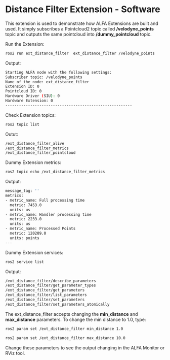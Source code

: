 # **Distance Filter Extension - Software**

This extension is used to demonstrate how ALFA Extensions are built and used. It simply subscribes a Pointcloud2 topic called <b>/velodyne_points</b>  topic and outputs the same pointcloud into <b>/dummy_pointcloud</b> topic.

Run the Extension:
```sh
ros2 run ext_distance_filter  ext_distance_filter /velodyne_points
```
Output:
```sh
Starting ALFA node with the following settings:
Subscriber topic: /velodyne_points
Name of the node: ext_distance_filter
Extension ID: 0
Pointcloud ID: 0
Hardware Driver (SIU): 0
Hardware Extension: 0
--------------------------------------------------------
```

Check Extension topics:

```sh
ros2 topic list
```

Outut:
```sh
/ext_distance_filter_alive
/ext_distance_filter_metrics
/ext_distance_filter_pointcloud
```

Dummy Extension metrics:
```sh
ros2 topic echo /ext_distance_filter_metrics 
```
Output:
```sh
message_tag: ''
metrics:
- metric_name: Full processing time
  metric: 7453.0
  units: us
- metric_name: Handler processing time
  metric: 2233.0
  units: us
- metric_name: Processed Points
  metric: 120209.0
  units: points
---
```

Dummy Extension services:
```sh
ros2 service list
```
Output:
```sh
/ext_distance_filter/describe_parameters
/ext_distance_filter/get_parameter_types
/ext_distance_filter/get_parameters
/ext_distance_filter/list_parameters
/ext_distance_filter/set_parameters
/ext_distance_filter/set_parameters_atomically
```

The ext_distance_filter accepts changing the **min_distance** and **max_distance** parameters. To change the min distance to 1.0, type:
```sh
ros2 param set /ext_distance_filter min_distance 1.0
```
```sh
ros2 param set /ext_distance_filter max_distance 10.0
```

Change these parameters to see the output changing in the ALFA Monitor or RViz tool.
